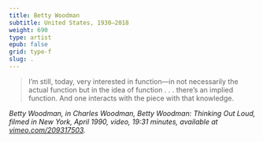 ```yaml
---
title: Betty Woodman
subtitle: United States, 1930–2018
weight: 690
type: artist
epub: false
grid: type-f
slug: .
---
```


>I’m still, today, very interested in function—in not necessarily the actual function but in the idea of function . . . there’s an implied function. And one interacts with the piece with that knowledge.

<cite>Betty Woodman, in Charles Woodman, *Betty Woodman:* *Thinking Out Loud*, filmed in New York, April 1990, video, 19:31 minutes, available at [vimeo.com/209317503](https://vimeo.com/209317503).</cite>
